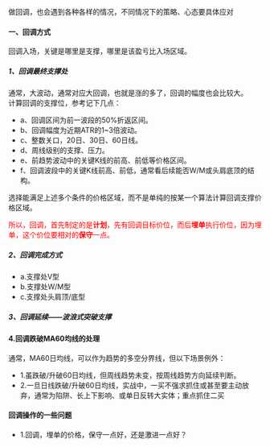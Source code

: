 [//]:回调

做回调，也会遇到各种各样的情况，不同情况下的策略、心态要具体应对

#### 一、回调方式

回调入场，关键是哪里是支撑，哪里是该盈亏比入场区域。

##### 1、回调最终支撑处

通常，大波动，通常对应大回调，也就是涨的多了，回调的幅度也会比较大。  
计算回调的支撑位，参考记下几点：
- a、回调区间为前一波段的50%折返区间。
- b、回调幅度为近期ATR的1~3倍波动。
- c、整数关口，20日、30日、60日线。
- d、周线级别的支撑、压力。
- e、前趋势波动中的关键K线的前高、前低等价格区间。
- f、回调波段中的关键K线前高、前低，通常看后续能否W/M或头肩底顶的结构。

选择能满足上述多个条件的价格区域，而不是单纯的按某一个算法计算回调支撑价格区域。

<font color=#FF0000  face="微软雅黑">所以，回调，首先制定的是<B>计划</B>，先有回调目标价位，而后<B>埋单</B>执行价位，因为埋单，这个价位要相对的<B>保守</B>一点。</font>


##### 2、回调完成方式

- a.支撑处V型
- b.支撑处W/M型
- c.支撑处头肩顶/底型

##### 3、回调延续——波浪式突破支撑

#### 4.回调跌破MA60均线的处理

通常，MA60日均线，可以作为趋势的多空分界线，但以下场景例外：

- 1.虽跌破/升破60日均线，但周线趋势未变，按周线趋势方向延续判断。
- 2.一旦日线跌破/升破60日均线，实战中，一买不强求抓住或甚至要主动放弃，通常为陷阱、长上下影响、或单日反转大实体；重点抓住二买


#### 回调操作的一些问题

- 1.回调，埋单的价格，保守一点好，还是激进一点好？



